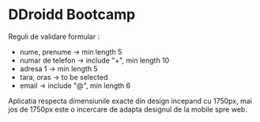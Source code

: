 # DDroidd Bootcamp

Reguli de validare formular  : 
- nume, prenume -> min length 5
- numar de telefon -> include "+", min length 10
- adresa 1 -> min length 5
- tara, oras -> to be selected
- email -> include "@", min length 6

Aplicatia respecta dimensiunile exacte din design incepand cu 1750px, mai jos de 1750px este o incercare de adapta designul de la mobile spre web.
